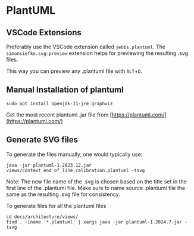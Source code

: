 # PlantUML

## VSCode Extensions

Preferably use the VSCode extension called `jebbs.plantuml`.
The `simonsiefke.svg-preview` extension helps for previewing the resulting .svg files.

This way you can preview any .plantuml file with `ALT`+`D`.

## Manual Installation of plantuml

```shell
sudo apt install openjdk-11-jre graphviz
```

Get the most recent plantuml .jar file from [https://plantuml.com/](https://plantuml.com/)

## Generate SVG files

To generate the files manually, one would typically use:

```shell
java -jar plantuml-1.2023.12.jar views/context_end_of_line_calibration.plantuml -tsvg
```

Note: The new file name of the .svg is chosen based on the title set in the first line of the .plantuml file. Make sure to name source .plantuml file the same as the resulting .svg file for consistency.

To generate files for all the plantuml files

```shell
cd docs/architecture/views/
find . -iname '*.plantuml' | xargs java -jar plantuml-1.2024.7.jar -tsvg
```